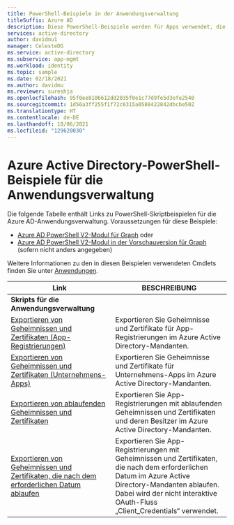 ```yaml
---
title: PowerShell-Beispiele in der Anwendungsverwaltung
titleSuffix: Azure AD
description: Diese PowerShell-Beispiele werden für Apps verwendet, die Sie in Ihrem Azure Active Directory-Mandanten verwalten. Mithilfe dieser Beispielskripts können Sie Ablaufinformationen zu Geheimnissen und Zertifikaten ermitteln.
services: active-directory
author: davidmu1
manager: CelesteDG
ms.service: active-directory
ms.subservice: app-mgmt
ms.workload: identity
ms.topic: sample
ms.date: 02/18/2021
ms.author: davidmu
ms.reviewer: sureshja
ms.openlocfilehash: 95f0ee8106612dd2035f0e1c77d9fe5d3efe2540
ms.sourcegitcommit: 1d56a3ff255f1f72c6315a0588422842dbcbe502
ms.translationtype: HT
ms.contentlocale: de-DE
ms.lasthandoff: 10/06/2021
ms.locfileid: "129620030"
---
```

# <a name="azure-active-directory-powershell-examples-for-application-management"></a>Azure Active Directory-PowerShell-Beispiele für die Anwendungsverwaltung

Die folgende Tabelle enthält Links zu PowerShell-Skriptbeispielen für die Azure AD-Anwendungsverwaltung. Voraussetzungen für diese Beispiele:

- [Azure AD PowerShell V2-Modul für Graph](/powershell/azure/active-directory/install-adv2) oder
- [Azure AD PowerShell V2-Modul in der Vorschauversion für Graph](/powershell/azure/active-directory/install-adv2?view=azureadps-2.0-preview&preserve-view=true) (sofern nicht anders angegeben)

Weitere Informationen zu den in diesen Beispielen verwendeten Cmdlets finden Sie unter [Anwendungen](/powershell/module/azuread/#applications).

| Link | BESCHREIBUNG |
|---|---|
|**Skripts für die Anwendungsverwaltung**||
| [Exportieren von Geheimnissen und Zertifikaten (App-Registrierungen)](scripts/powershell-export-all-app-registrations-secrets-and-certs.md) | Exportieren Sie Geheimnisse und Zertifikate für App-Registrierungen im Azure Active Directory-Mandanten. |
| [Exportieren von Geheimnissen und Zertifikaten (Unternehmens-Apps)](scripts/powershell-export-all-enterprise-apps-secrets-and-certs.md) | Exportieren Sie Geheimnisse und Zertifikate für Unternehmens-Apps im Azure Active Directory-Mandanten. |
| [Exportieren von ablaufenden Geheimnissen und Zertifikaten](scripts/powershell-export-apps-with-expriring-secrets.md) | Exportieren Sie App-Registrierungen mit ablaufenden Geheimnissen und Zertifikaten und deren Besitzer im Azure Active Directory-Mandanten. |
| [Exportieren von Geheimnissen und Zertifikaten, die nach dem erforderlichen Datum ablaufen](scripts/powershell-export-apps-with-secrets-beyond-required.md) | Exportieren Sie App-Registrierungen mit Geheimnissen und Zertifikaten, die nach dem erforderlichen Datum im Azure Active Directory-Mandanten ablaufen. Dabei wird der nicht interaktive OAuth-Fluss „Client_Credentials“ verwendet. |
